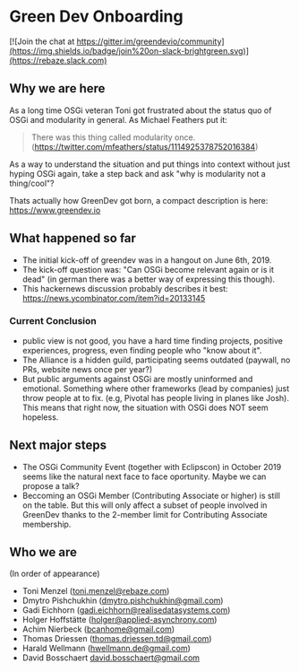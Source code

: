 # Green Dev Onboarding

[![Join the chat at https://gitter.im/greendevio/community](https://img.shields.io/badge/join%20on-slack-brightgreen.svg)](https://rebaze.slack.com)

## Why we are here

As a long time OSGi veteran Toni got frustrated about the status quo of OSGi and modularity in general. 
As Michael Feathers put it:
> There was this thing called modularity once.
(https://twitter.com/mfeathers/status/1114925378752016384)

As a way to understand the situation and put things into context without just hyping OSGi again, take a step back and ask "why is modularity not a thing/cool"? 

Thats actually how GreenDev got born, a compact description is here: https://www.greendev.io

## What happened so far

- The initial kick-off of greendev was in a hangout on June 6th, 2019. 
- The kick-off question was: "Can OSGi become relevant again or is it dead" (in german there was a better way of expressing this though).
- This hackernews discussion probably describes it best: https://news.ycombinator.com/item?id=20133145

### Current Conclusion
- public view is not good, you have a hard time finding projects, positive experiences, progress, even finding people who "know about it".
- The Alliance is a hidden guild, participating seems outdated (paywall, no PRs, website news once per year?)
- But public arguments against OSGi are mostly uninformed and emotional. Something where other frameworks (lead by companies) just throw people at to fix. (e.g, Pivotal has people living in planes like Josh). This means that right now, the situation with OSGi does NOT seem hopeless.

## Next major steps

- The OSGi Community Event (together with Eclipscon) in October 2019 seems like the natural next face to face oportunity. Maybe we can propose a talk?
- Beccoming an OSGi Member (Contributing Associate or higher) is still on the table. But this will only affect a subset of people involved in GreenDev thanks to the 2-member limit for Contributing Associate membership.

## Who we are

(In order of appearance)

- Toni Menzel (toni.menzel@rebaze.com)
- Dmytro Pishchukhin (dmytro.pishchukhin@gmail.com)
- Gadi Eichhorn (gadi.eichhorn@realisedatasystems.com)
- Holger Hoffstätte (holger@applied-asynchrony.com)
- Achim Nierbeck (bcanhome@gmail.com)
- Thomas Driessen (thomas.driessen.td@gmail.com)
- Harald Wellmann (hwellmann.de@gmail.com)
- David Bosschaert david.bosschaert@gmail.com


